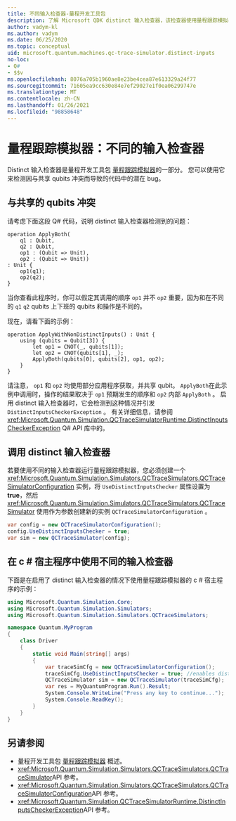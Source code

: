 ```yaml
---
title: 不同输入检查器-量程开发工具包
description: 了解 Microsoft QDK distinct 输入检查器，该检查器使用量程跟踪模拟器检查 Q# 代码是否存在与共享 qubits 的潜在冲突。
author: vadym-kl
ms.author: vadym
ms.date: 06/25/2020
ms.topic: conceptual
uid: microsoft.quantum.machines.qc-trace-simulator.distinct-inputs
no-loc:
- Q#
- $$v
ms.openlocfilehash: 8076a705b1960ae8e23be4cea87e613329a24f77
ms.sourcegitcommit: 71605ea9cc630e84e7ef29027e1f0ea06299747e
ms.translationtype: MT
ms.contentlocale: zh-CN
ms.lasthandoff: 01/26/2021
ms.locfileid: "98858648"
---
```

# <a name="quantum-trace-simulator-distinct-inputs-checker"></a>量程跟踪模拟器：不同的输入检查器

Distinct 输入检查器是量程开发工具包 [量程跟踪模拟器](xref:microsoft.quantum.machines.qc-trace-simulator.intro)的一部分。 您可以使用它来检测因与共享 qubits 冲突而导致的代码中的潜在 bug。 

## <a name="conflicts-with-shared-qubits"></a>与共享的 qubits 冲突

请考虑下面这段 Q# 代码，说明 distinct 输入检查器检测到的问题：

```qsharp
operation ApplyBoth(
    q1 : Qubit,
    q2 : Qubit,
    op1 : (Qubit => Unit),
    op2 : (Qubit => Unit))
: Unit {
    op1(q1);
    op2(q2);
}
```

当你查看此程序时，你可以假定其调用的顺序 `op1` 并不 `op2` 重要，因为和在不同的 `q1` `q2` qubits 上下班的 qubits 和操作是不同的。 

现在，请看下面的示例：

```qsharp
operation ApplyWithNonDistinctInputs() : Unit {
    using (qubits = Qubit[3]) {
        let op1 = CNOT(_, qubits[1]);
        let op2 = CNOT(qubits[1], _);
        ApplyBoth(qubits[0], qubits[2], op1, op2);
    }
}
```

请注意， `op1` 和 `op2` 均使用部分应用程序获取，并共享 qubit。 `ApplyBoth`在此示例中调用时，操作的结果取决于 `op1` 预期发生的顺序和 `op2` 内部 `ApplyBoth` 。 启用 distinct 输入检查器时，它会检测到这种情况并引发 `DistinctInputsCheckerException` 。 有关详细信息，请参阅 <xref:Microsoft.Quantum.Simulation.QCTraceSimulatorRuntime.DistinctInputsCheckerException> Q# API 库中的。

## <a name="invoking-the-distinct-inputs-checker"></a>调用 distinct 输入检查器

若要使用不同的输入检查器运行量程跟踪模拟器，您必须创建一个 <xref:Microsoft.Quantum.Simulation.Simulators.QCTraceSimulators.QCTraceSimulatorConfiguration> 实例，将 `UseDistinctInputsChecker` 属性设置为 **true**，然后 <xref:Microsoft.Quantum.Simulation.Simulators.QCTraceSimulators.QCTraceSimulator> 使用作为参数创建新的实例 `QCTraceSimulatorConfiguration` 。 

```csharp
var config = new QCTraceSimulatorConfiguration();
config.UseDistinctInputsChecker = true;
var sim = new QCTraceSimulator(config);
```

## <a name="using-the-distinct-inputs-checker-in-a-c-host-program"></a>在 c # 宿主程序中使用不同的输入检查器

下面是在启用了 distinct 输入检查器的情况下使用量程跟踪模拟器的 c # 宿主程序的示例：

```csharp
using Microsoft.Quantum.Simulation.Core;
using Microsoft.Quantum.Simulation.Simulators;
using Microsoft.Quantum.Simulation.Simulators.QCTraceSimulators;

namespace Quantum.MyProgram
{
    class Driver
    {
        static void Main(string[] args)
        {
            var traceSimCfg = new QCTraceSimulatorConfiguration();
            traceSimCfg.UseDistinctInputsChecker = true; //enables distinct inputs checker
            QCTraceSimulator sim = new QCTraceSimulator(traceSimCfg);
            var res = MyQuantumProgram.Run().Result;
            System.Console.WriteLine("Press any key to continue...");
            System.Console.ReadKey();
        }
    }
}
```

## <a name="see-also"></a>另请参阅

- 量程开发工具包 [量程跟踪模拟器](xref:microsoft.quantum.machines.qc-trace-simulator.intro) 概述。
- <xref:Microsoft.Quantum.Simulation.Simulators.QCTraceSimulators.QCTraceSimulator>API 参考。
- <xref:Microsoft.Quantum.Simulation.Simulators.QCTraceSimulators.QCTraceSimulatorConfiguration>API 参考。
- <xref:Microsoft.Quantum.Simulation.QCTraceSimulatorRuntime.DistinctInputsCheckerException>API 参考。
